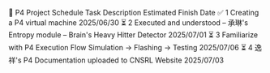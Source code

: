 📅 P4 Project Schedule
Task	Description	Estimated Finish Date
✅ 1	Creating a P4 virtual machine	2025/06/30
⏳ 2	Executed and understood
– 承琳's Entropy module
– Brain's Heavy Hitter Detector	2025/07/01
⏳ 3	Familiarize with P4 Execution Flow
Simulation → Flashing → Testing	2025/07/06
⏳ 4	逸祥's P4 Documentation uploaded to CNSRL Website	2025/07/03

